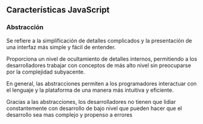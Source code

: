 ## Características JavaScript

### Abstracción

Se refiere a la simplificación de detalles complicados y la presentación de una interfaz más simple y fácil de entender.

Proporciona un nivel de ocultamiento de detalles internos, permitiendo a los desarrolladores trabajar con conceptos de más alto nivel sin preocuparse por la complejidad subyacente.

En general, las abstracciones permiten a los programadores interactuar con el lenguaje y la plataforma de una manera más intuitiva y eficiente.

Gracias a las abstracciones, los desarrolladores no tienen que lidiar constantemente con desarrollo de bajo nivel que pueden hacer que el desarrollo sea mas complejo y propenso a errores
